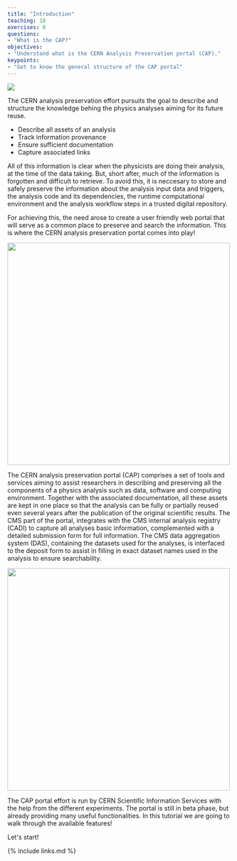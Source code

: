 ```yaml
---
title: "Introduction"
teaching: 10
exercises: 0
questions:
- "What is the CAP?"
objectives:
- "Understand what is the CERN Analysis Preservation portal (CAP)."
keypoints:
- "Get to know the general structure of the CAP portal"
---
```


<img src="https://github.com/awesome-workshop/cap-cms/blob/gh-pages/fig/logo.png?raw=true">

The CERN analysis preservation effort pursuits the goal to describe and structure the knowledge behing the physics analyses aiming for its future reuse.

* Describe all assets of an analysis
* Track information provenance
* Ensure sufficient documentation
* Capture associated links

All of this information is clear when the physicists are doing their analysis, at the time of the data taking. But, short after, much of the information is forgotten and difficult to retrieve. To avoid this, it is neccesary to store and safely preserve the information about the analysis input data and triggers, the analysis code and its dependencies, the runtime computational environment and the analysis workflow steps in a trusted digital repository.

For achieving this, the need arose to create a user friendly web portal that will serve as a common place to preserve and search the information. This is where the CERN analysis preservation portal comes into play!

<img src="https://github.com/awesome-workshop/cap-cms/blob/gh-pages/fig/cap2.png?raw=true" width="500">


The CERN analysis preservation portal (CAP) comprises a set of tools and services aiming to assist researchers in describing and preserving all the components of a physics analysis such as data, software and computing environment. Together with the associated documentation, all these assets are kept in one place so that the analysis can be fully or partially reused even several years after the publication of the original scientific results. The CMS part of the portal, integrates with the CMS internal analysis registry (CADI) to capture all analyses basic information, complemented with a detailed submission form for full information. The CMS data aggregation system (DAS), containing the datasets used for the analyses, is interfaced to the deposit form to assist in filling in exact dataset names used in the analysis to ensure searchability. 

<img src="https://github.com/awesome-workshop/cap-cms/blob/gh-pages/fig/mainpage.png?raw=true" width="500">

The CAP portal effort is run by CERN Scientific Information Services with the help from the different experiments. The portal is still in beta phase, but already providing many useful functionalities. In this tutorial we are going to walk through the available features!

Let's start!

{% include links.md %}


